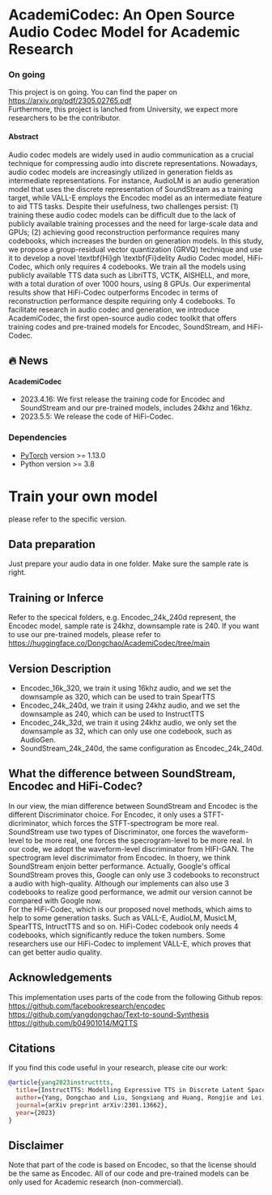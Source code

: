 # AcademiCodec: An Open Source Audio Codec Model for Academic Research

### On going
This project is on going. You can find the paper on https://arxiv.org/pdf/2305.02765.pdf <br/>
Furthermore, this project is lanched from University, we expect more researchers to be the contributor. <br/>

#### Abstract <wip>
Audio codec models are widely used in audio communication as a crucial technique for compressing audio into discrete representations. Nowadays, audio codec models are increasingly utilized in generation fields as intermediate representations. For instance, AudioLM is an audio generation model that uses the discrete representation of SoundStream as a training target, while VALL-E employs the Encodec model as an intermediate feature to aid TTS tasks. Despite their usefulness, two challenges persist: (1) training these audio codec models can be difficult due to the lack of publicly available training processes and the need for large-scale data and GPUs; (2) achieving good reconstruction performance requires many codebooks, which increases the burden on generation models. In this study, we propose a group-residual vector quantization (GRVQ) technique and use it to develop a novel \textbf{Hi}gh \textbf{Fi}delity Audio Codec model, HiFi-Codec, which only requires 4 codebooks. We train all the models using publicly available TTS data such as LibriTTS, VCTK, AISHELL, and more, with a total duration of over 1000 hours, using 8 GPUs. Our experimental results show that HiFi-Codec outperforms Encodec in terms of reconstruction performance despite requiring only 4 codebooks. To facilitate research in audio codec and generation, we introduce AcademiCodec, the first open-source audio codec toolkit that offers training codes and pre-trained models for Encodec, SoundStream, and HiFi-Codec.

## 🔥 News
#### AcademiCodec
- 2023.4.16: We first release the training code for Encodec and SoundStream and our pre-trained models, includes 24khz and 16khz.
- 2023.5.5: We release the code of HiFi-Codec.

### Dependencies
* [PyTorch](http://pytorch.org/) version >= 1.13.0
* Python version >= 3.8

# Train your own model
  please refer to the specific version.

## Data preparation
Just prepare your audio data in one folder. Make sure the sample rate is right.

## Training or Inferce
Refer to the specical folders, e.g. Encodec_24k_240d represent, the Encodec model, sample rate is 24khz, downsample rate is 240. If you want to use our pre-trained models, please refer to https://huggingface.co/Dongchao/AcademiCodec/tree/main

## Version Description
* Encodec_16k_320, we train it using 16khz audio, and we set the downsample as 320, which can be used to train SpearTTS
* Encodec_24k_240d, we train it using 24khz audio, and we set the downsample as 240, which can be used to InstructTTS
* Encodec_24k_32d, we train it using 24khz audio, we only set the downsample as 32, which can only use one codebook, such as AudioGen.
* SoundStream_24k_240d, the same configuration as Encodec_24k_240d.
## What the difference between SoundStream, Encodec and HiFi-Codec?
In our view, the mian difference between SoundStream and Encodec is the different Discriminator choice. For Encodec, it only uses a STFT-dicriminator, which forces the STFT-spectrogram be more real. SoundStream use two types of Discriminator, one forces the waveform-level to be more real, one forces the specrogram-level to be more real. In our code, we adopt the waveform-level discriminator from HIFI-GAN. The spectrogram level discrimimator from Encodec. In thoery, we think SoundStream enjoin better performance. Actually, Google's offical SoundStream proves this, Google can only use 3 codebooks to reconstruct a audio with high-quality. Although our implements can also use 3 codebooks to realize good performance, we admit our version cannot be compared with Google now. <br/>
For the HiFi-Codec, which is our proposed novel methods, which aims to help to some generation tasks. Such as VALL-E, AudioLM, MusicLM, SpearTTS, IntructTTS and so on. HiFi-Codec codebook only needs 4 codebooks, which significantly reduce the token numbers. Some researchers use our HiFi-Codec to implement VALL-E, which proves that can get better audio quality.

## Acknowledgements
This implementation uses parts of the code from the following Github repos:
https://github.com/facebookresearch/encodec <br>
https://github.com/yangdongchao/Text-to-sound-Synthesis <br>
https://github.com/b04901014/MQTTS
## Citations ##
If you find this code useful in your research, please cite our work:
```bib
@article{yang2023instructtts,
  title={InstructTTS: Modelling Expressive TTS in Discrete Latent Space with Natural Language Style Prompt},
  author={Yang, Dongchao and Liu, Songxiang and Huang, Rongjie and Lei, Guangzhi and Weng, Chao and Meng, Helen and Yu, Dong},
  journal={arXiv preprint arXiv:2301.13662},
  year={2023}
}
```

## Disclaimer ##
Note that part of the code is based on Encodec, so that the license should be the same as Encodec. All of our code and pre-trained models can be only used for Academic research (non-commercial).

